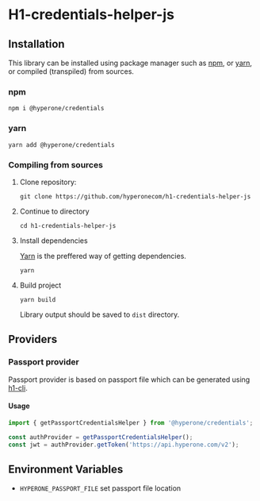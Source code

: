 # H1-credentials-helper-js

## Installation

This library can be installed using package manager such as
[npm](https://www.npmjs.com/get-npm), or [yarn](https://yarnpkg.com/),
or compiled (transpiled) from sources.

### npm

```shell
npm i @hyperone/credentials
```

### yarn

```shell
yarn add @hyperone/credentials
```

### Compiling from sources

1. Clone repository:

   ```shell
   git clone https://github.com/hyperonecom/h1-credentials-helper-js
   ```

2. Continue to directory

   ```shell
   cd h1-credentials-helper-js
   ```

3. Install dependencies

   [Yarn](https://yarnpkg.com/) is the preffered way of getting dependencies.

   ```shell
   yarn
   ```

4. Build project

   ```shell
   yarn build
   ```

   Library output should be saved to `dist` directory.

## Providers

### Passport provider

Passport provider is based on passport file which can be generated using [h1-cli](https://github.com/hyperonecom/h1-cli).

#### Usage

```typescript
import { getPassportCredentialsHelper } from '@hyperone/credentials';

const authProvider = getPassportCredentialsHelper();
const jwt = authProvider.getToken('https://api.hyperone.com/v2');
```

## Environment Variables

- ```HYPERONE_PASSPORT_FILE``` set passport file location
